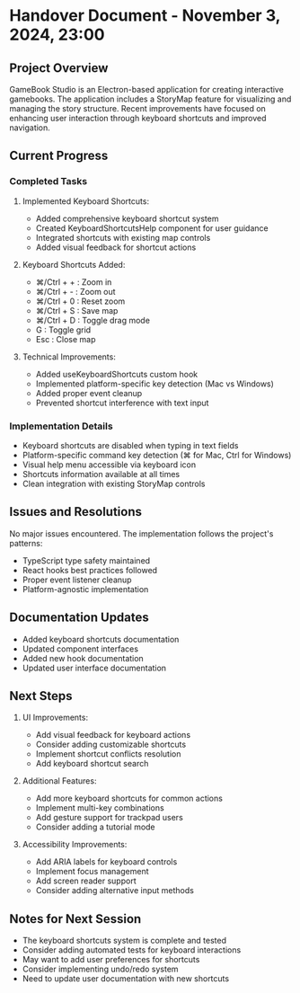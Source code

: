 # Handover Document - November 3, 2024, 23:00

## Project Overview
GameBook Studio is an Electron-based application for creating interactive gamebooks. The application includes a StoryMap feature for visualizing and managing the story structure. Recent improvements have focused on enhancing user interaction through keyboard shortcuts and improved navigation.

## Current Progress

### Completed Tasks
1. Implemented Keyboard Shortcuts:
   - Added comprehensive keyboard shortcut system
   - Created KeyboardShortcutsHelp component for user guidance
   - Integrated shortcuts with existing map controls
   - Added visual feedback for shortcut actions

2. Keyboard Shortcuts Added:
   - ⌘/Ctrl + + : Zoom in
   - ⌘/Ctrl + - : Zoom out
   - ⌘/Ctrl + 0 : Reset zoom
   - ⌘/Ctrl + S : Save map
   - ⌘/Ctrl + D : Toggle drag mode
   - G : Toggle grid
   - Esc : Close map

3. Technical Improvements:
   - Added useKeyboardShortcuts custom hook
   - Implemented platform-specific key detection (Mac vs Windows)
   - Added proper event cleanup
   - Prevented shortcut interference with text input

### Implementation Details
- Keyboard shortcuts are disabled when typing in text fields
- Platform-specific command key detection (⌘ for Mac, Ctrl for Windows)
- Visual help menu accessible via keyboard icon
- Shortcuts information available at all times
- Clean integration with existing StoryMap controls

## Issues and Resolutions
No major issues encountered. The implementation follows the project's patterns:
- TypeScript type safety maintained
- React hooks best practices followed
- Proper event listener cleanup
- Platform-agnostic implementation

## Documentation Updates
- Added keyboard shortcuts documentation
- Updated component interfaces
- Added new hook documentation
- Updated user interface documentation

## Next Steps
1. UI Improvements:
   - Add visual feedback for keyboard actions
   - Consider adding customizable shortcuts
   - Implement shortcut conflicts resolution
   - Add keyboard shortcut search

2. Additional Features:
   - Add more keyboard shortcuts for common actions
   - Implement multi-key combinations
   - Add gesture support for trackpad users
   - Consider adding a tutorial mode

3. Accessibility Improvements:
   - Add ARIA labels for keyboard controls
   - Implement focus management
   - Add screen reader support
   - Consider adding alternative input methods

## Notes for Next Session
- The keyboard shortcuts system is complete and tested
- Consider adding automated tests for keyboard interactions
- May want to add user preferences for shortcuts
- Consider implementing undo/redo system
- Need to update user documentation with new shortcuts
